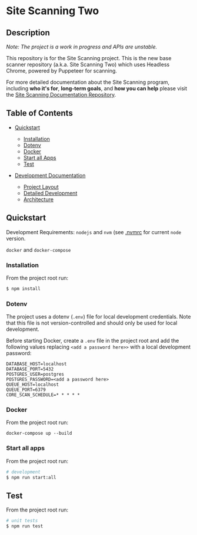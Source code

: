 # Site Scanning Two 

## Description
_Note: The project is a work in progress and APIs are unstable._

This repository is for the Site Scanning project. This is the new base scanner repository (a.k.a. Site Scanning Two) which uses Headless Chrome, powered by Puppeteer for scanning. 

For more detailed documentation about the Site Scanning program, including **who it's for**, **long-term goals**, and **how you can help** please visit the [Site Scanning Documentation Repository](https://github.com/18F/site-scanning-documentation).


## Table of Contents

* [Quickstart](#quickstart)
    * [Installation](#Installation)
    * [Dotenv](#Dotenv)
    * [Docker](#Docker)
    * [Start all Apps](#start-all-apps)
    * [Test](#test)

* [Development Documentation](./docs)
    * [Project Layout](./docs/layout.md)
    * [Detailed Development](./docs/development.md)
    * [Architecture](./docs/architecture/README.md)


## Quickstart

Development Requirements: 
`nodejs` and `nvm` (see [.nvmrc](./.nvmrc) for current `node` version.

`docker` and `docker-compose`

### Installation
From the project root run:

```bash
$ npm install
```

### Dotenv
The project uses a dotenv (`.env`) file for local development credentials. Note that this file is not version-controlled and should only be used for local development.

Before starting Docker, create a `.env` file in the project root and add the following values replacing `<add a password here>>` with a local development password: 

```
DATABASE_HOST=localhost
DATABASE_PORT=5432
POSTGRES_USER=postgres
POSTGRES_PASSWORD=<add a password here>
QUEUE_HOST=localhost
QUEUE_PORT=6379
CORE_SCAN_SCHEDULE=* * * * *
```

### Docker
From the project root run:

```
docker-compose up --build
```

### Start all apps
From the project root run:

```bash
# development
$ npm run start:all
```

## Test
From the project root run:

```bash
# unit tests
$ npm run test
```
